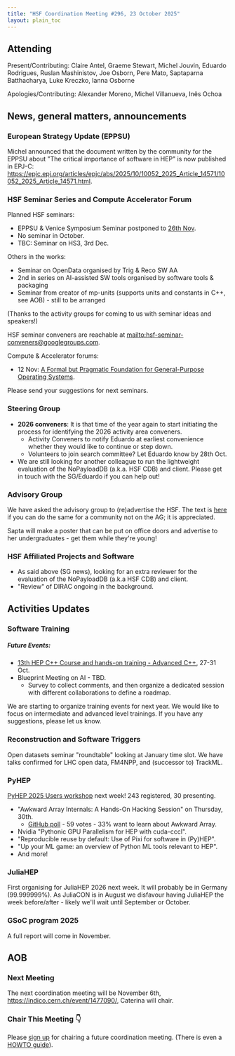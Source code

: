```yaml
---
title: "HSF Coordination Meeting #296, 23 October 2025"
layout: plain_toc
---
```


## Attending

Present/Contributing: Claire Antel, Graeme Stewart, Michel Jouvin, Eduardo Rodrigues, Ruslan Mashinistov, Joe Osborn, Pere Mato, Saptaparna Batthacharya, Luke Kreczko, Ianna Osborne

Apologies/Contributing: Alexander Moreno, Michel Villanueva, Inês Ochoa

## News, general matters, announcements

### European Strategy Update (EPPSU)

Michel announced that the document written by the community for the EPPSU about "The critical importance of software in HEP" is now published in EPJ-C:
<https://epjc.epj.org/articles/epjc/abs/2025/10/10052_2025_Article_14571/10052_2025_Article_14571.html>.


### HSF Seminar Series and Compute Accelerator Forum

Planned HSF seminars:
- EPPSU & Venice Symposium Seminar postponed to [26th Nov](https://indico.cern.ch/event/1481829/).
- No seminar in October.
- TBC: Seminar on HS3, 3rd Dec.

Others in the works:
- Seminar on OpenData organised by Trig & Reco SW AA
- 2nd in series on AI-assisted SW tools organised by software tools & packaging
- Seminar from creator of mp-units (supports units and constants in C++, see AOB) - still to be arranged

(Thanks to the activity groups for coming to us with seminar ideas and speakers!)

HSF seminar conveners are reachable at <mailto:hsf-seminar-conveners@googlegroups.com>.

Compute & Accelerator forums:
- 12 Nov: [A Formal but Pragmatic Foundation for General-Purpose Operating Systems](https://indico.cern.ch/event/1472688/).

Please send your suggestions for next seminars.

### Steering Group

- **2026 conveners**: It is that time of the year again to start initiating the process for identifying the 2026 activity area conveners.
  - Activity Conveners to notify Eduardo at earliest convenience whether they would like to continue or step down.
  - Volunteers to join search committee? Let Eduardo know by 28th Oct.
- We are still looking for another colleague to run the lightweight evaluation of the NoPayloadDB (a.k.a. HSF CDB) and client. Please get in touch with the SG/Eduardo if you can help out!

### Advisory Group

We have asked the advisory group to (re)advertise the HSF. The text is [here](https://codimd.web.cern.ch/6Wfvexa2QimHSIO-_Rmz3w) if you can do the same for a community not on the AG; it is appreciated.

Sapta will make a poster that can be put on office doors and advertise to her undergraduates - get them while they're young!

### HSF Affiliated Projects and Software

- As said above (SG news), looking for an extra reviewer for the evaluation of the NoPayloadDB (a.k.a HSF CDB) and client.
- "Review" of DIRAC ongoing in the background.

## Activities Updates

### Software Training

##### Future Events:
- [13th HEP C++ Course and hands-on training - Advanced C++](https://indico.cern.ch/event/1549051/overview), 27-31 Oct.
- Blueprint Meeting on AI - TBD.
    - Survey to collect comments, and then organize a dedicated session with different collaborations to define a roadmap.

We are starting to organize training events for next year. We would like to focus on intermediate and advanced level trainings. If you have any suggestions, please let us know.

### Reconstruction and Software Triggers

Open datasets seminar "roundtable" looking at January time slot. We have talks confirmed for LHC open data, FM4NPP, and (successor to) TrackML.

### PyHEP

[PyHEP 2025 Users workshop](https://indico.cern.ch/event/1566263/) next week! 243 registered, 30 presenting.
  - "Awkward Array Internals: A Hands-On Hacking Session" on Thursday, 30th. 
    -  [GitHub poll](https://github.com/scikit-hep/awkward/discussions/3683) - 59 votes - 33% want to learn about Awkward Array.
  - Nvidia "Pythonic GPU Parallelism for HEP with cuda-cccl".
  - "Reproducible reuse by default: Use of Pixi for software in (Py)HEP".
  - "Up your ML game: an overview of Python ML tools relevant to HEP".
  - And more!

### JuliaHEP

First organising for JuliaHEP 2026 next week. It will probably be in Germany (99.999999%). As JuliaCON is in August we disfavour having JuliaHEP the week before/after - likely we'll wait until September or October.

### GSoC program 2025

A full report will come in November.

## AOB

### Next Meeting

The next coordination meeting will be November 6th, <https://indico.cern.ch/event/1477090/>, Caterina will chair.

### Chair This Meeting 👇

Please [sign up](https://docs.google.com/spreadsheets/d/1Z1Z4payCpieOLiVFcC6y9j-KCj71u6xX232LHUgIHfI/edit) for chairing a future coordination meeting. (There is even a [HOWTO guide](https://hepsoftwarefoundation.org/organization/running-meetings.html)).

